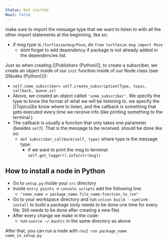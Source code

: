 ```yaml
---
Status: Not started
Nav2: false
---
```

make sure to import the message type that we want to listen to with all the other import statements at the beginning, like so:

- if msg type is `/turtlesim/msg/Pose`, do `from turtlesim.msg import Pose`
    - dont forget to add dependency if package is not already added in the dependencies list.

  

Just as when creating [[Publishers (Python)]], to create a subscriber, we create an object inside of our `init` function inside of our Node class (see [[Nodes (Python)]]):

- `self.some_subscriber= self.create_subscription(Type, topic, callback, queue_sz)`
- Above, we created an object called `'some_subscriber'`. We specify the type to know the format of what we will be listening to. we specify the [[Topics]]to know where to listen, and the callback is something that gets executed every time we receive info (like printing something to the terminal.)
- The callback is usually a function that only takes one parameter (besides `self`). That is the message to be received. should be done like so:
    - `def subscriber_callback(self, type)` where type is the message type.
        - if we want to print the msg to terminal: `self.get_logger().info(str(msg))`

  

## How to install a node in Python

- Go to `setup.py` inside your `src` directory
- Inside `entry points` -> `console scripts` add the following line:
    - `"some_name = package_name.file_name:function_to_run"`
- Go to your workspace directory and run `colcon build --symlink-install` to build a package (only needs to be done one time for every file. Still needs to be done after creating a new file)
- After every change we make in the code:
    - run `source ~/.bashrc` in the same directory as above

After that, you can run a node with `ros2 run package_name name_in_setup.py`
